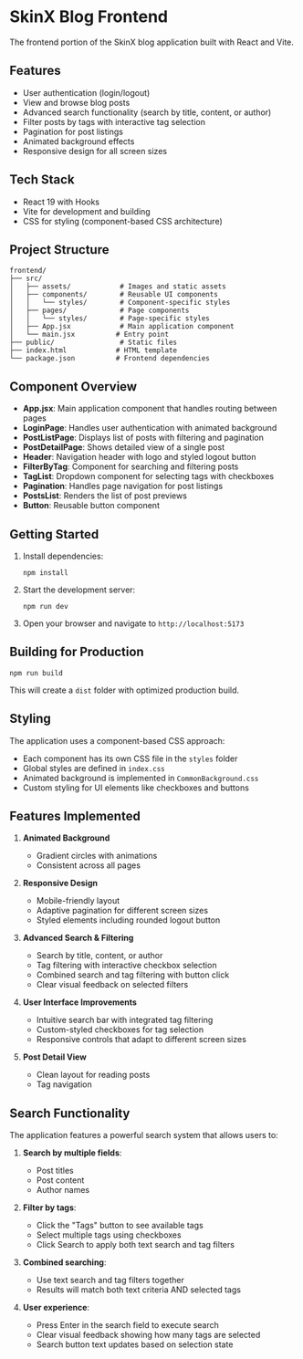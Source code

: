 # SkinX Blog Frontend

The frontend portion of the SkinX blog application built with React and Vite.

## Features

- User authentication (login/logout)
- View and browse blog posts
- Advanced search functionality (search by title, content, or author)
- Filter posts by tags with interactive tag selection
- Pagination for post listings
- Animated background effects
- Responsive design for all screen sizes

## Tech Stack

- React 19 with Hooks
- Vite for development and building
- CSS for styling (component-based CSS architecture)

## Project Structure

```
frontend/
├── src/
│   ├── assets/            # Images and static assets
│   ├── components/        # Reusable UI components
│   │   └── styles/        # Component-specific styles
│   ├── pages/             # Page components
│   │   └── styles/        # Page-specific styles
│   ├── App.jsx            # Main application component
│   └── main.jsx          # Entry point
├── public/                # Static files
├── index.html            # HTML template
└── package.json          # Frontend dependencies
```

## Component Overview

- **App.jsx**: Main application component that handles routing between pages
- **LoginPage**: Handles user authentication with animated background
- **PostListPage**: Displays list of posts with filtering and pagination
- **PostDetailPage**: Shows detailed view of a single post
- **Header**: Navigation header with logo and styled logout button
- **FilterByTag**: Component for searching and filtering posts
- **TagList**: Dropdown component for selecting tags with checkboxes
- **Pagination**: Handles page navigation for post listings
- **PostsList**: Renders the list of post previews
- **Button**: Reusable button component

## Getting Started

1. Install dependencies:
   ```
   npm install
   ```

2. Start the development server:
   ```
   npm run dev
   ```

3. Open your browser and navigate to `http://localhost:5173`

## Building for Production

```
npm run build
```

This will create a `dist` folder with optimized production build.

## Styling

The application uses a component-based CSS approach:
- Each component has its own CSS file in the `styles` folder
- Global styles are defined in `index.css`
- Animated background is implemented in `CommonBackground.css`
- Custom styling for UI elements like checkboxes and buttons

## Features Implemented

1. **Animated Background**
   - Gradient circles with animations
   - Consistent across all pages

2. **Responsive Design**
   - Mobile-friendly layout
   - Adaptive pagination for different screen sizes
   - Styled elements including rounded logout button

3. **Advanced Search & Filtering**
   - Search by title, content, or author
   - Tag filtering with interactive checkbox selection
   - Combined search and tag filtering with button click
   - Clear visual feedback on selected filters

4. **User Interface Improvements**
   - Intuitive search bar with integrated tag filtering
   - Custom-styled checkboxes for tag selection
   - Responsive controls that adapt to different screen sizes

5. **Post Detail View**
   - Clean layout for reading posts
   - Tag navigation

## Search Functionality

The application features a powerful search system that allows users to:

1. **Search by multiple fields**:
   - Post titles
   - Post content
   - Author names

2. **Filter by tags**:
   - Click the "Tags" button to see available tags
   - Select multiple tags using checkboxes
   - Click Search to apply both text search and tag filters

3. **Combined searching**:
   - Use text search and tag filters together
   - Results will match both text criteria AND selected tags

4. **User experience**:
   - Press Enter in the search field to execute search
   - Clear visual feedback showing how many tags are selected
   - Search button text updates based on selection state